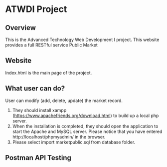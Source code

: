 # ATWDI Project

## Overview

This is the Advanced Technology Web Development I project. This website provides a full RESTful service Public Market

## Website

Index.html is the main page of the project.

## What user can do?

User can modify (add, delete, update) the market record.

1) They should install xampp (https://www.apachefriends.org/download.html) to build up a local php server.
2) When the installation is completed, they should open the application to start the Apache and MySQL server. Please notice that you have entered http://localhost/phpmyadmin/ in the browser.
3) Please select import marketpublic.sql from database folder.

## Postman API Testing
